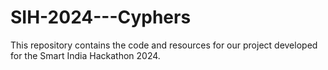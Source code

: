 # SIH-2024---Cyphers
This repository contains the code and resources for our project developed for the Smart India Hackathon 2024.
